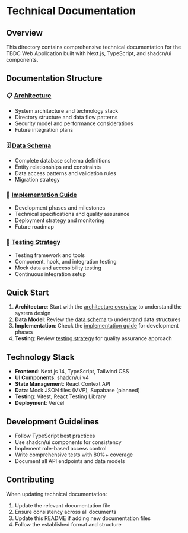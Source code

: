 # Technical Documentation

## Overview
This directory contains comprehensive technical documentation for the TBDC Web Application built with Next.js, TypeScript, and shadcn/ui components.

## Documentation Structure

### 📋 [Architecture](./architecture.md)
- System architecture and technology stack
- Directory structure and data flow patterns
- Security model and performance considerations
- Future integration plans

### 🗄️ [Data Schema](./data-schema.md)
- Complete database schema definitions
- Entity relationships and constraints
- Data access patterns and validation rules
- Migration strategy

### 🚀 [Implementation Guide](./implementation.md)
- Development phases and milestones
- Technical specifications and quality assurance
- Deployment strategy and monitoring
- Future roadmap

### 🧪 [Testing Strategy](./testing-strategy.md)
- Testing framework and tools
- Component, hook, and integration testing
- Mock data and accessibility testing
- Continuous integration setup

## Quick Start

1. **Architecture**: Start with the [architecture overview](./architecture.md) to understand the system design
2. **Data Model**: Review the [data schema](./data-schema.md) to understand data structures
3. **Implementation**: Check the [implementation guide](./implementation.md) for development phases
4. **Testing**: Review [testing strategy](./testing-strategy.md) for quality assurance approach

## Technology Stack

- **Frontend**: Next.js 14, TypeScript, Tailwind CSS
- **UI Components**: shadcn/ui v4
- **State Management**: React Context API
- **Data**: Mock JSON files (MVP), Supabase (planned)
- **Testing**: Vitest, React Testing Library
- **Deployment**: Vercel

## Development Guidelines

- Follow TypeScript best practices
- Use shadcn/ui components for consistency
- Implement role-based access control
- Write comprehensive tests with 80%+ coverage
- Document all API endpoints and data models

## Contributing

When updating technical documentation:
1. Update the relevant documentation file
2. Ensure consistency across all documents
3. Update this README if adding new documentation files
4. Follow the established format and structure 